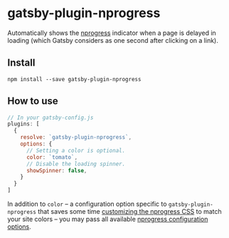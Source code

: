 # gatsby-plugin-nprogress

Automatically shows the [nprogress](http://ricostacruz.com/nprogress/) indicator when a page is delayed in loading (which Gatsby considers as one second after clicking on a link).

## Install

`npm install --save gatsby-plugin-nprogress`

## How to use

```javascript
// In your gatsby-config.js
plugins: [
  {
    resolve: `gatsby-plugin-nprogress`,
    options: {
      // Setting a color is optional.
      color: `tomato`,
      // Disable the loading spinner.
      showSpinner: false,
    }
  }
]
```

In addition to `color` – a configuration option specific to `gatsby-plugin-nprogress` that saves some time [customizing the nprogress CSS](https://github.com/rstacruz/nprogress#customization) to match your site colors – you may pass all available [nprogress configuration options](https://github.com/rstacruz/nprogress#configuration).